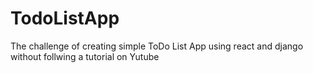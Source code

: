 # TodoListApp
The challenge of creating simple ToDo List App using react and django without follwing a tutorial on Yutube 
